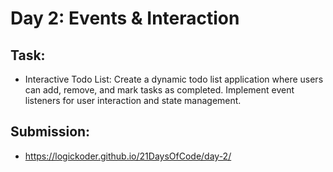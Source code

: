 # Day 2: Events & Interaction

## Task:

- Interactive Todo List: Create a dynamic todo list application where users can add, remove, and mark tasks as
  completed. Implement event listeners for user interaction and state management.

## Submission:

- https://logickoder.github.io/21DaysOfCode/day-2/
